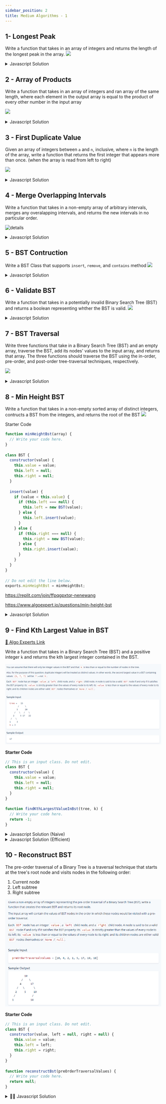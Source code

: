 ```yaml
---
sidebar_position: 2
title: Medium Algorithms - 1
---
```




## 1- Longest Peak
Write a function that takes in an array of integers and returns the length of
the longest peak in the array.
![](/img/2022-04-18-18-22-04.png)

<details>
<summary>
 Javascript Solution
</summary>

As you can see you first fit the the peak, and then start extending the peak
sides (That's whjy it starts from the left to the right. which goes increasing
or decreasing)

![](/img/2022-04-18-17-17-44.png)
<div>


```javascript
function longestPeak(array) {
    let longestPeakLength = 0;
    let i = 1;

    while (i < array.length - 1) {
        const isPeak = array[i - 1] < array[i] && array[i + 1] < array[i];
        if (!isPeak) {
            i++;
            continue;
        }

        let leftIdx = i - 2;
        while (leftIdx >= 0 && array[leftIdx] < array[leftIdx + 1]) {
            leftIdx--;
        }

        let rightIdx = i + 2;
        while (rightIdx < array.length && array[rightIdx] < array[rightIdx - 1]) {
            rightIdx++;
        }

         const currentLongest = rightIdx - leftIdx - 1;
        longestPeakLength = Math.max(currentLongest, longestPeakLength);
        i = rightIdx;

    }

    return longestPeakLength;

}

```
</div>
</details>




## 2 - Array of Products
Write a function that takes in an array of integers and ran array of the same
length, where each element in the output array is equal to the product of every
other number in the input array

![](/img/2022-04-18-17-28-38.png)
<details>
<summary>
 Javascript Solution
</summary>

<div>

![](/img/2022-04-18-17-51-44.png)

SO this solution is actually very simple, a nested loop with a ignore case if
the i = j so it skips multiplying tiself. 


```javascript

function arrayOfProducts(array) {
    const products = [];

    for (let i = 0; i < array.length; i++) {
        let runningProduct = 1;
        for (let j = 0; j < array.length; j++) {
            if(i!==j){
                runningProduct *= array[j];
            }
            products[i] = runningProduct;
        }
    }
    return products;
}
// Do not edit the line below.
exports.arrayOfProducts = arrayOfProducts;

```

The o(n) solution is a little more interesting, this one 
o(n) solution bases on the following clue: we can get all the multiplication in
the right and the multiplications of all the values in the left we can get the
multiplication of all the values except for the one there:

![](/img/2022-04-18-18-10-10.png)

```javascript
function arrayOfProducts(array){
    const products = new Array(array.length).fill(1);

    let leftRunningProduct = 1;
    for(let i=0; i<array.length; i++){
        products[i] = leftRunningProduct;
        leftRunningProduct *= array[i];
    }

    let rightRunningProduct = 1;
    for(let i=array.length -1 ; i>=0;i--){
        products[i] *= rightRunningProduct;
        rightRunningProduct *= array[i];
    }

    return products;

}
```
</div>
</details>



## 3 - First Duplicate Value
Given an array of integers between `a` and `n`, inclusive, where `n` is the
length of the array, write a function that returns the first integer that
appears more than once. (when the array is read from left to right)

![](/img/2022-04-18-18-21-15.png)
<details>
<summary>
 Javascript Solution
</summary>

<div>
This happens because you can understand exclusivelly that the array perfectly matches the size of the a to n condition where the values cannot be larger than the array size.
Therefore you can use that property to maximize the effeciency.

![](/img/2022-04-18-18-33-30.png)

```javascript
function firstDuplicateValue(array) {
    for (const value of array) {
        const absValue = Math.abs(value);
        if (array[absValue - 1] < 0) return absValue;
        array[absValue - 1] *= -1;

    }
    return -1;
}

```
</div>
</details>


## 4 - Merge Overlapping Intervals

Write a function that takes in a non-empty array of arbitrary intervals, merges
any overalapping intervals, and returns the new intervals in no particular order.

![details](/img/2022-04-18-18-36-02.png)
<details>
<summary>
 Javascript Solution
</summary>

<div>

![](/img/2022-04-18-18-48-33.png)

You can see how the first interval always goes on the merge list, since her
values can be modiyied given that it is an array.

```javascript
function mergeOverlappingIntervals(intervals) {
    const sortedIntervals = intervals.sort((a, b) => a[0] - b[0]);

    const mergedIntervals = [];
    let currentInterval = sortedIntervals[0];
    mergedIntervals.push(currentInterval);

    for (const nextInterval of sortedIntervals) {
        const [_, currentIntervalEnd] = currentInterval;
        const [nextIntervalStart, nextIntervalEnd] = nextInterval;

        if(currentIntervalEnd >= nextIntervalStart) currentInterval[1] = Math.max(currentIntervalEnd, nextIntervalEnd)
        else{
            currentInterval = nextInterval;
            mergedIntervals.push(currentInterval);
        }
    }
    return mergedIntervals;
}

```
</div>
</details>


## 5 - BST Contruction
Write a BST Class that supports `insert`, `remove`, and `contains` method
![](/img/2022-04-18-18-53-45.png)
<details>
<summary>
 Javascript Solution
</summary>

<div>

- You can observe how the first insertion recursively calls itself if it finds
there is a value
- Also how the contains values checks right and left and returns false, only
  when it is null. It is optimized for binary search.
- 

```javascript
class BST {
    constructor(value) {
        this.value = value;
        this.left = null;
        this.right = null;
    }

    insert(value) {
        // Write your code here.
        // Do not edit the return statement of this method.
        if (value < this.value) {
            if (this.left === null) {
                this.left = new BST(value);
            } else {
                this.left.insert(value);
            }
        } else {
            if (this.right === null) {
                this.right = new BST(value);
            } else {
                this.right.insert(value);
            }
        }


        return this;
    }

    contains(value) {
        // Write your code here.
        if (value < this.value) {
            if (this.left === null) {
                return false;
            } else {
                return this.left.contains(value);
            }
        } else if (value > this.value) {
            if (this.right === null) {
                return false;
            } else {
                return this.right.contains(value);
            }
        } else {
            return (true);
        }
    }

    remove(value, parent = null) {
        if (value < this.value) {
            if (this.left !== null) {
                this.left.remove(value, this);
            }
        } else if (value > this.value) {
            if (this.right !== null) {
                this.right.remove(value, this);
            }
        } else {
            if (this.left !== null && this.right !== null) {
                this.value = this.right.getMinValue();
                this.right.remove(this.value, this);
            } else if (parent === null) {
                if (this.left !== null) {
                    this.value = this.left.value;
                    this.right = this.left.right;
                    this.left = this.left.left;
                } else if (this.right !== null) {
                    this.value = this.right.value;
                    this.left = this.right.left;
                    this.right = this.right.right;
                } else {
                    
                }
            } else if (parent.left === this) {
                parent.left = this.left !== null ? this.left : this.right;
            } else if (parent.right === this) {
                parent.right = this.left !== null ? this.left : this.right;
            }
        }
        return this;
    }

    getMinValue() {
        if (this.left == null) {
            return this.value;
        } else {
            return this.left.getMinValue();
        }
    }
}

// Do not edit the line below.
exports.BST = BST;

```
</div>
</details>

## 6 - Validate BST
Write a function that takes in a potentially invalid Binary Search Tree (BST)
and returns a boolean representing whther the BST is valid.
![](/img/2022-04-19-01-51-02.png)
<details>
<summary>
 Javascript Solution
</summary>

<div>

This is just about keep evaluating down the tree
![](/img/2022-04-19-01-55-00.png)

```javascript
class BST {
    constructor(value) {
        this.value = value;
        this.left = null;
        this.right = null;
    }
}

function validateBst(tree) {
    // Write your code here.
    return validateBstHelper(tree, -Infinity, Infinity);
}


function validateBstHelper(tree, minValue, maxValue) {
    if (tree === null) return true;
    if (tree.value < minValue || tree.value >= maxValue) return false;
    const leftIsValid = validateBstHelper(tree.left, minValue, tree.value);
    return leftIsValid && validateBstHelper(tree.right, tree.value, maxValue);


}
```
</div>
</details>



## 7 - BST Traversal
Write three functions that take in a Binary Search Tree (BST) and an empty
array, traverse the BST, add its nodes' values to the input array, and returns
that array. The three functions should traverse the BST using the in-order,
pre-order, and post-order tree-traversal techniques, respectively.

![](/img/2022-04-19-01-58-34.png)
<details>
<summary>
 Javascript Solution
</summary>

<div>

You can see here how the pre, post, in order traversals affect them.
![](/img/2022-04-19-02-02-45.png)


```javascript
function inOrderTraverse(tree, array) {
    // Write your code here.
    if (tree !== null) {
        inOrderTraverse(tree.left, array);
        array.push(tree.value);
        inOrderTraverse(tree.right, array);
    }
    return array;

}

function preOrderTraverse(tree, array) {
    // Write your code here.
    if (tree !== null) {
        array.push(tree.value);
        preOrderTraverse(tree.left, array);
        preOrderTraverse(tree.right, array);

    }
    return array;
}

function postOrderTraverse(tree, array) {
    // Write your code here.
    if (tree !== null) {
        postOrderTraverse(tree.left, array);
        postOrderTraverse(tree.right, array);
        array.push(tree.value);
    }
    return array;
}
```
</div>
</details>

## 8 - Min Height BST
Write a function that takes in a non-empty sorted array of distinct integers,
contructs a BST from the integers, and returns the root of the BST
![](/img/2022-04-20-22-58-09.png)

Starter Code

```javascript
function minHeightBst(array) {
  // Write your code here.
}

class BST {
  constructor(value) {
    this.value = value;
    this.left = null;
    this.right = null;
  }

  insert(value) {
    if (value < this.value) {
      if (this.left === null) {
        this.left = new BST(value);
      } else {
        this.left.insert(value);
      }
    } else {
      if (this.right === null) {
        this.right = new BST(value);
      } else {
        this.right.insert(value);
      }
    }
  }
}

// Do not edit the line below.
exports.minHeightBst = minHeightBst;


```

https://replit.com/join/ffpqgpxtqr-nenewang

https://www.algoexpert.io/questions/min-height-bst



<details>
<summary>
 Javascript Solution
</summary>
<div>

<iframe width="380" height="420" src="https://www.youtube.com/embed/FM3KSLJb1BY" title="YouTube video player" frameborder="0" allow="accelerometer; autoplay; clipboard-write; encrypted-media; gyroscope; picture-in-picture" allowfullscreen="true"></iframe>


```javascript
function minHeightBst(array) {
    // Write your code here.
    return constructMinHeightBst(array, null, 0, array.length - 1);
}

function constructMinHeightBst(array, bst, startIdx, endIdx) {
    if (endIdx < startIdx) return;
    const midIdx = Math.floor((startIdx + endIdx) / 2);
    const valueToAdd = array[midIdx];
    if (bst === null) {
        bst = new BST(valueToAdd);
    } else {
        bst.insert(valueToAdd);
    }

    constructMinHeightBst(array, bst, startIdx, midIdx - 1);
    constructMinHeightBst(array, bst, midIdx + 1, endIdx);
    return bst;
}

class BST {
  constructor(value) {
    this.value = value;
    this.left = null;
    this.right = null;
  }

  insert(value) {
    if (value < this.value) {
      if (this.left === null) {
        this.left = new BST(value);
      } else {
        this.left.insert(value);
      }
    } else {
      if (this.right === null) {
        this.right = new BST(value);
      } else {
        this.right.insert(value);
      }
    }
  }
}

```
</div>
</details>


## 9 - Find Kth Largest Value in BST

[👀 Algo Experts Link](https://www.algoexpert.io/questions/Find%20Kth%20Largest%20Value%20In%20BST)

Write a function that takes in a Binary Search Tree (BST) and a positive integer `k` and returns the kth largest integer contained in the BST.

![](../../static/img/2022-05-06-15-41-20.png)

**Starter Code**
```js
// This is an input class. Do not edit.
class BST {
  constructor(value) {
    this.value = value;
    this.left = null;
    this.right = null;
  }
}

function findKthLargestValueInBst(tree, k) {
  // Write your code here.
  return -1;
}


```


<details>
<summary>
 Javascript Solution (Naive)
</summary>

![](../../static/img/2022-06-12-01-07-11.png)

<div>

<iframe width="380" height="420" src="https://www.youtube.com/embed/iG2ggO7S664" title="YouTube video player" frameborder="0" allow="accelerometer; autoplay; clipboard-write; encrypted-media; gyroscope; picture-in-picture" allowfullscreen="true"></iframe>


```javascript
// This is an input class. Do not edit.
class BST {
  constructor(value) {
    this.value = value;
    this.left = null;
    this.right = null;
  }
}

function findKthLargestValueInBst(tree, k) {
    const sortedNodeValues = [];
    inOrderTraverse(tree, sortedNodeValues);
    return sortedNodeValues[sortedNodeValues.length - k];
}

function inOrderTraverse(node, sortedTreeValues){
    if(node === null) return;
    inOrderTraverse(node.left, sortedTreeValues);
    sortedTreeValues.push(node.value);
    inOrderTraverse(node.right, sortedTreeValues);
    
}


```
</div>
</details>



<details>
<summary>
 Javascript Solution (Efficient)
</summary>

![](../../static/img/2022-06-12-01-47-32.png)

<div>

<iframe width="380" height="420" src="https://www.youtube.com/embed/HOwNahYf9og" title="YouTube video player" frameborder="0" allow="accelerometer; autoplay; clipboard-write; encrypted-media; gyroscope; picture-in-picture" allowfullscreen="true"></iframe>


```javascript
// This is an input class. Do not edit.// This is an input class. Do not edit.
class BST {
  constructor(value) {
    this.value = value;
    this.left = null;
    this.right = null;
  }
}

class TreeInfo{

  constructor(travesalN, lastNode){
    this.travesalN = travesalN;
    this.lastNode = lastNode;
  }
  
}

function findKthLargestValueInBst(tree, k) {
  const treeInfo = new TreeInfo(0, -1)
  reverseOrderTravesal(tree, treeInfo, k)
  return treeInfo.lastNode;
}


function reverseOrderTravesal(node, treeInfo, k){
  if(node==null || treeInfo.travesalN >= k){
    return
  }
  // right
  reverseOrderTravesal(node.right, treeInfo, k)
  // Do something
  if(treeInfo.travesalN < k){
    treeInfo.travesalN++
    treeInfo.lastNode = node.value
  }
  
  // Left
  reverseOrderTravesal(node.left, treeInfo, k)
}


```
</div>
</details>


## 10 -  Reconstruct BST
The pre-order traversal of a Binary Tree is a traversal technique that starts at the tree's root node and visits nodes in the following order:

1. Current node
2. Left subtree
3. Right subtree


![](../../static/img/2022-05-06-15-44-28.png)


**Starter Code**

```js
// This is an input class. Do not edit.
class BST {
  constructor(value, left = null, right = null) {
    this.value = value;
    this.left = left;
    this.right = right;
  }
}

function reconstructBst(preOrderTraversalValues) {
  // Write your code here.
  return null;
}

```

<details>
<summary>
 👨‍🔬 Javascript Solution
</summary>

<div>

![](../../static/img/2022-06-12-02-17-29.png)


<iframe width="380" height="420" src="https://www.youtube.com/embed/9kDaGmTZhVI" title="YouTube video player" frameborder="0" allow="accelerometer; autoplay; clipboard-write; encrypted-media; gyroscope; picture-in-picture" allowfullscreen="true"></iframe>

```javascript
// This is an input class. Do not edit.
// This is an input class. Do not edit.
class BST {
  constructor(value, left = null, right = null) {
    this.value = value;
    this.left = left;
    this.right = right;
  }
}

function reconstructBst(preOrderTraversalValues) {

    if (preOrderTraversalValues.length === 0) return null;

    const currentValue = preOrderTraversalValues[0];
    let rightSubtreeRootIdx = preOrderTraversalValues.length;

    for (let idx = 1; idx < preOrderTraversalValues.length; idx++) {
        const value = preOrderTraversalValues[idx];
        if (value >= currentValue) {
            rightSubtreeRootIdx = idx;
            break;
        }
    }
    const leftSubtree = reconstructBst(preOrderTraversalValues.slice(1, rightSubtreeRootIdx));
    const rightSubtree = reconstructBst(preOrderTraversalValues.slice(rightSubtreeRootIdx));
    return new BST(currentValue, leftSubtree, rightSubtree);
}

```
</div>
</details>







